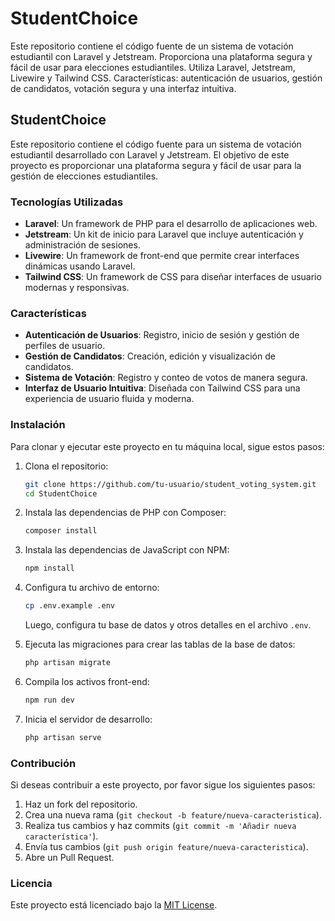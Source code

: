 # StudentChoice

Este repositorio contiene el código fuente de un sistema de votación estudiantil con Laravel y Jetstream. Proporciona una plataforma segura y fácil de usar para elecciones estudiantiles. Utiliza Laravel, Jetstream, Livewire y Tailwind CSS. Características: autenticación de usuarios, gestión de candidatos, votación segura y una interfaz intuitiva.

## StudentChoice

Este repositorio contiene el código fuente para un sistema de votación estudiantil desarrollado con Laravel y Jetstream. El objetivo de este proyecto es proporcionar una plataforma segura y fácil de usar para la gestión de elecciones estudiantiles.

### Tecnologías Utilizadas

-   **Laravel**: Un framework de PHP para el desarrollo de aplicaciones web.
-   **Jetstream**: Un kit de inicio para Laravel que incluye autenticación y administración de sesiones.
-   **Livewire**: Un framework de front-end que permite crear interfaces dinámicas usando Laravel.
-   **Tailwind CSS**: Un framework de CSS para diseñar interfaces de usuario modernas y responsivas.

### Características

-   **Autenticación de Usuarios**: Registro, inicio de sesión y gestión de perfiles de usuario.
-   **Gestión de Candidatos**: Creación, edición y visualización de candidatos.
-   **Sistema de Votación**: Registro y conteo de votos de manera segura.
-   **Interfaz de Usuario Intuitiva**: Diseñada con Tailwind CSS para una experiencia de usuario fluida y moderna.

### Instalación

Para clonar y ejecutar este proyecto en tu máquina local, sigue estos pasos:

1. Clona el repositorio:

    ```bash
    git clone https://github.com/tu-usuario/student_voting_system.git
    cd StudentChoice
    ```

2. Instala las dependencias de PHP con Composer:

    ```bash
    composer install
    ```

3. Instala las dependencias de JavaScript con NPM:

    ```bash
    npm install
    ```

4. Configura tu archivo de entorno:

    ```bash
    cp .env.example .env
    ```

    Luego, configura tu base de datos y otros detalles en el archivo `.env`.

5. Ejecuta las migraciones para crear las tablas de la base de datos:

    ```bash
    php artisan migrate
    ```

6. Compila los activos front-end:

    ```bash
    npm run dev
    ```

7. Inicia el servidor de desarrollo:
    ```bash
    php artisan serve
    ```

### Contribución

Si deseas contribuir a este proyecto, por favor sigue los siguientes pasos:

1. Haz un fork del repositorio.
2. Crea una nueva rama (`git checkout -b feature/nueva-caracteristica`).
3. Realiza tus cambios y haz commits (`git commit -m 'Añadir nueva característica'`).
4. Envía tus cambios (`git push origin feature/nueva-caracteristica`).
5. Abre un Pull Request.

### Licencia

Este proyecto está licenciado bajo la [MIT License](LICENSE).
